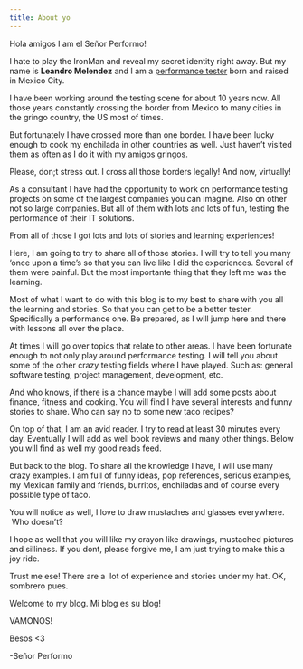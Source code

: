 ```yaml
---
title: About yo
---
```


Hola amigos I am el Señor Performo!

I hate to play the IronMan and reveal my secret identity right away. But my name is **Leandro Melendez** and I am a [performance tester](https://en.wikipedia.org/wiki/Software_performance_testing) born and raised in Mexico City.

I have been working around the testing scene for about 10 years now. All those years constantly crossing the border from Mexico to many cities in the gringo country, the US most of times.

But fortunately I have crossed more than one border. I have been lucky enough to cook my enchilada in other countries as well. Just haven’t visited them as often as I do it with my amigos gringos.

Please, don;t stress out. I cross all those borders legally! And now, virtually!

As a consultant I have had the opportunity to work on performance testing projects on some of the largest companies you can imagine. Also on other not so large companies. But all of them with lots and lots of fun, testing the performance of their IT solutions.

From all of those I got lots and lots of stories and learning experiences!

Here, I am going to try to share all of those stories. I will try to tell you many ‘once upon a time’s so that you can live like I did the experiences. Several of them were painful. But the most importante thing that they left me was the learning.

Most of what I want to do with this blog is to my best to share with you all the learning and stories. So that you can get to be a better tester. Specifically a performance one. Be prepared, as I will jump here and there with lessons all over the place.

At times I will go over topics that relate to other areas. I have been fortunate enough to not only play around performance testing. I will tell you about some of the other crazy testing fields where I have played. Such as: general software testing, project management, development, etc.

And who knows, if there is a chance maybe I will add some posts about finance, fitness and cooking. You will find I have several interests and funny stories to share. Who can say no to some new taco recipes?

On top of that, I am an avid reader. I try to read at least 30 minutes every day. Eventually I will add as well book reviews and many other things. Below you will find as well my good reads feed.

But back to the blog. To share all the knowledge I have, I will use many crazy examples. I am full of funny ideas, pop references, serious examples, my Mexican family and friends, burritos, enchiladas and of course every possible type of taco.

You will notice as well, I love to draw mustaches and glasses everywhere.  Who doesn’t?

I hope as well that you will like my crayon like drawings, mustached pictures and silliness. If you dont, please forgive me, I am just trying to make this a joy ride.

Trust me ese! There are a  lot of experience and stories under my hat. OK, sombrero pues.

Welcome to my blog. Mi blog es su blog!

VAMONOS!

Besos <3

-Señor Performo
